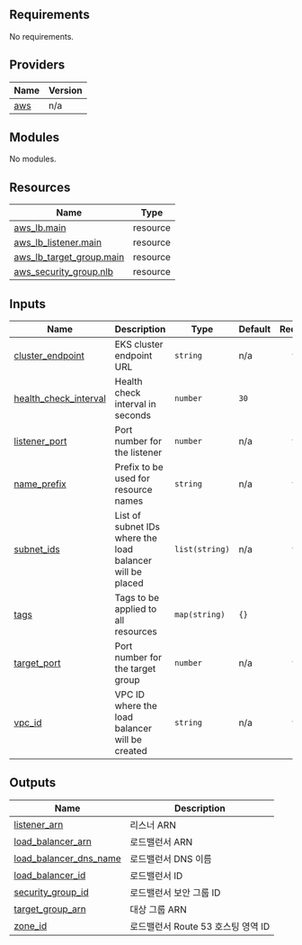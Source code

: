 <!-- BEGIN_TF_DOCS -->
## Requirements

No requirements.

## Providers

| Name | Version |
|------|---------|
| <a name="provider_aws"></a> [aws](#provider\_aws) | n/a |

## Modules

No modules.

## Resources

| Name | Type |
|------|------|
| [aws_lb.main](https://registry.terraform.io/providers/hashicorp/aws/latest/docs/resources/lb) | resource |
| [aws_lb_listener.main](https://registry.terraform.io/providers/hashicorp/aws/latest/docs/resources/lb_listener) | resource |
| [aws_lb_target_group.main](https://registry.terraform.io/providers/hashicorp/aws/latest/docs/resources/lb_target_group) | resource |
| [aws_security_group.nlb](https://registry.terraform.io/providers/hashicorp/aws/latest/docs/resources/security_group) | resource |

## Inputs

| Name | Description | Type | Default | Required |
|------|-------------|------|---------|:--------:|
| <a name="input_cluster_endpoint"></a> [cluster\_endpoint](#input\_cluster\_endpoint) | EKS cluster endpoint URL | `string` | n/a | yes |
| <a name="input_health_check_interval"></a> [health\_check\_interval](#input\_health\_check\_interval) | Health check interval in seconds | `number` | `30` | no |
| <a name="input_listener_port"></a> [listener\_port](#input\_listener\_port) | Port number for the listener | `number` | n/a | yes |
| <a name="input_name_prefix"></a> [name\_prefix](#input\_name\_prefix) | Prefix to be used for resource names | `string` | n/a | yes |
| <a name="input_subnet_ids"></a> [subnet\_ids](#input\_subnet\_ids) | List of subnet IDs where the load balancer will be placed | `list(string)` | n/a | yes |
| <a name="input_tags"></a> [tags](#input\_tags) | Tags to be applied to all resources | `map(string)` | `{}` | no |
| <a name="input_target_port"></a> [target\_port](#input\_target\_port) | Port number for the target group | `number` | n/a | yes |
| <a name="input_vpc_id"></a> [vpc\_id](#input\_vpc\_id) | VPC ID where the load balancer will be created | `string` | n/a | yes |

## Outputs

| Name | Description |
|------|-------------|
| <a name="output_listener_arn"></a> [listener\_arn](#output\_listener\_arn) | 리스너 ARN |
| <a name="output_load_balancer_arn"></a> [load\_balancer\_arn](#output\_load\_balancer\_arn) | 로드밸런서 ARN |
| <a name="output_load_balancer_dns_name"></a> [load\_balancer\_dns\_name](#output\_load\_balancer\_dns\_name) | 로드밸런서 DNS 이름 |
| <a name="output_load_balancer_id"></a> [load\_balancer\_id](#output\_load\_balancer\_id) | 로드밸런서 ID |
| <a name="output_security_group_id"></a> [security\_group\_id](#output\_security\_group\_id) | 로드밸런서 보안 그룹 ID |
| <a name="output_target_group_arn"></a> [target\_group\_arn](#output\_target\_group\_arn) | 대상 그룹 ARN |
| <a name="output_zone_id"></a> [zone\_id](#output\_zone\_id) | 로드밸런서 Route 53 호스팅 영역 ID |
<!-- END_TF_DOCS -->